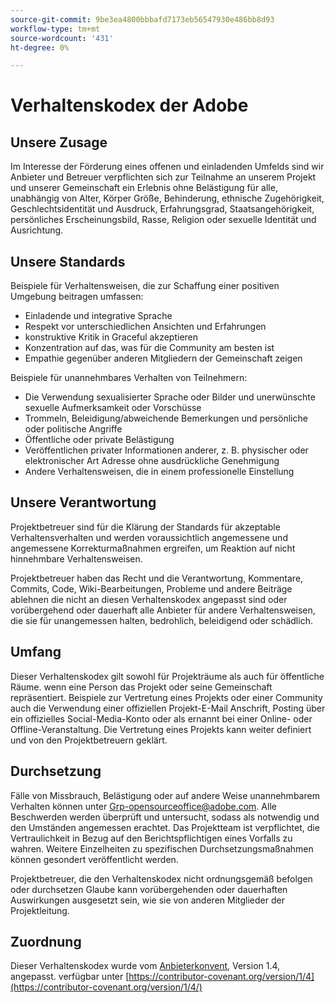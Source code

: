 ```yaml
---
source-git-commit: 9be3ea4800bbbafd7173eb56547930e486bb8d93
workflow-type: tm+mt
source-wordcount: '431'
ht-degree: 0%

---
```

# Verhaltenskodex der Adobe

## Unsere Zusage

Im Interesse der Förderung eines offenen und einladenden Umfelds sind wir
Anbieter und Betreuer verpflichten sich zur Teilnahme an unserem Projekt und
unserer Gemeinschaft ein Erlebnis ohne Belästigung für alle, unabhängig von Alter, Körper
Größe, Behinderung, ethnische Zugehörigkeit, Geschlechtsidentität und Ausdruck, Erfahrungsgrad,
Staatsangehörigkeit, persönliches Erscheinungsbild, Rasse, Religion oder sexuelle Identität und
Ausrichtung.

## Unsere Standards

Beispiele für Verhaltensweisen, die zur Schaffung einer positiven Umgebung beitragen
umfassen:

* Einladende und integrative Sprache
* Respekt vor unterschiedlichen Ansichten und Erfahrungen
* konstruktive Kritik in Graceful akzeptieren
* Konzentration auf das, was für die Community am besten ist
* Empathie gegenüber anderen Mitgliedern der Gemeinschaft zeigen

Beispiele für unannehmbares Verhalten von Teilnehmern:

* Die Verwendung sexualisierter Sprache oder Bilder und unerwünschte sexuelle Aufmerksamkeit oder
Vorschüsse
* Trommeln, Beleidigung/abweichende Bemerkungen und persönliche oder politische Angriffe
* Öffentliche oder private Belästigung
* Veröffentlichen privater Informationen anderer, z. B. physischer oder elektronischer Art
Adresse ohne ausdrückliche Genehmigung
* Andere Verhaltensweisen, die in einem
professionelle Einstellung

## Unsere Verantwortung

Projektbetreuer sind für die Klärung der Standards für akzeptable
Verhaltensverhalten und werden voraussichtlich angemessene und angemessene Korrekturmaßnahmen ergreifen, um
Reaktion auf nicht hinnehmbare Verhaltensweisen.

Projektbetreuer haben das Recht und die Verantwortung,
Kommentare, Commits, Code, Wiki-Bearbeitungen, Probleme und andere Beiträge ablehnen
die nicht an diesen Verhaltenskodex angepasst sind oder vorübergehend oder
dauerhaft alle Anbieter für andere Verhaltensweisen, die sie für unangemessen halten,
bedrohlich, beleidigend oder schädlich.

## Umfang

Dieser Verhaltenskodex gilt sowohl für Projekträume als auch für öffentliche Räume.
wenn eine Person das Projekt oder seine Gemeinschaft repräsentiert. Beispiele
zur Vertretung eines Projekts oder einer Community auch die Verwendung einer offiziellen Projekt-E-Mail
Anschrift, Posting über ein offizielles Social-Media-Konto oder als ernannt
bei einer Online- oder Offline-Veranstaltung. Die Vertretung eines Projekts kann
weiter definiert und von den Projektbetreuern geklärt.

## Durchsetzung

Fälle von Missbrauch, Belästigung oder auf andere Weise unannehmbarem Verhalten können
unter Grp-opensourceoffice@adobe.com. Alle
Beschwerden werden überprüft und untersucht, sodass
als notwendig und den Umständen angemessen erachtet. Das Projektteam ist
verpflichtet, die Vertraulichkeit in Bezug auf den Berichtspflichtigen eines Vorfalls zu wahren.
Weitere Einzelheiten zu spezifischen Durchsetzungsmaßnahmen können gesondert veröffentlicht werden.

Projektbetreuer, die den Verhaltenskodex nicht ordnungsgemäß befolgen oder durchsetzen
Glaube kann vorübergehenden oder dauerhaften Auswirkungen ausgesetzt sein, wie sie von anderen
Mitglieder der Projektleitung.

## Zuordnung

Dieser Verhaltenskodex wurde vom [Anbieterkonvent](https://contributor-covenant.org), Version 1.4, angepasst.
verfügbar unter [https://contributor-covenant.org/version/1/4](https://contributor-covenant.org/version/1/4/)
